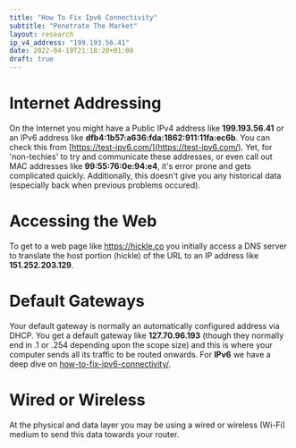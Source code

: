 ```yaml
---
title: "How To Fix Ipv6 Connectivity"
subtitle: "Penetrate The Market"
layout: research
ip_v4_address: "199.193.56.41"
date: 2022-04-19T21:18:20+01:00
draft: true
---
```


# Internet Addressing
On the Internet you might have a Public IPv4 address like **199.193.56.41** or an IPv6 address like **dfb4:1b57:a636:fda:1862:911:11fa:ec6b**. You can check this from [https://test-ipv6.com/](https://test-ipv6.com/). Yet, for 'non-techies' to try and communicate these addresses, or even call out MAC addresses like **99:55:76:0e:94:e4**, it's error prone and gets complicated quickly. Additionally, this doesn't give you any historical data (especially back when previous problems occured).

# Accessing the Web
To get to a web page like https://hickle.co you initially access a DNS server to translate the host portion (hickle) of the URL to an IP address like **151.252.203.129**. 

# Default Gateways
Your default gateway is normally an automatically configured address via DHCP. You get a default gateway like **127.70.96.193** (though they normally end in .1 or .254 depending upon the scope size) and this is where your computer sends all its traffic to be routed onwards. For **IPv6** we have a deep dive on [how-to-fix-ipv6-connectivity/](/blog/how-to-fix-ipv6-connectivity/).

# Wired or Wireless
At the physical and data layer you may be using a wired or wireless (Wi-Fi) medium to send this data towards your router. 
